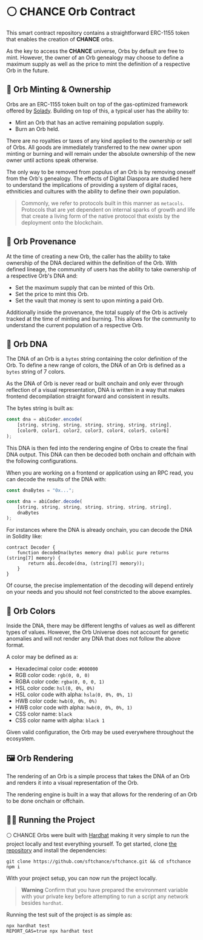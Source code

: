 # ⚪ CHANCE Orb Contract

This smart contract repository contains a straightforward ERC-1155 token that enables the creation of **CHANCE** orbs.

As the key to access the **CHANCE** universe, Orbs by default are free to mint. However, the owner of an Orb genealogy may choose to define a maximum supply as well as the price to mint the definition of a respective Orb in the future.

## 🤝 Orb Minting & Ownership

Orbs are an ERC-1155 token built on top of the gas-optimized framework offered by [Solady](https://github.com/Vectorized/solady/). Building on top of this, a typical user has the ability to:

- Mint an Orb that has an active remaining population supply.
- Burn an Orb held.

There are no royalties or taxes of any kind applied to the ownership or sell of Orbs. All goods are immediately transferred to the new owner upon minting or burning and will remain under the absolute ownership of the new owner until actions speak otherwise.

The only way to be removed from populus of an Orb is by removing oneself from the Orb's genealogy. The effects of Digital Diaspora are studied here to understand the implications of providing a system of digital races, ethniticies and cultures with the ability to define their own population.

> Commonly, we refer to protocols built in this manner as `metacols`. Protocols that are yet dependent on internal sparks of growth and life that create a living form of the native protocol that exists by the deployment onto the blockchain.

## 📖 Orb Provenance

At the time of creating a new Orb, the caller has the ability to take ownership of the DNA declared within the definition of the Orb. With defined lineage, the community of users has the ability to take ownership of a respective Orb's DNA and:

- Set the maximum supply that can be minted of this Orb.
- Set the price to mint this Orb.
- Set the vault that money is sent to upon minting a paid Orb.

Additionally inside the provenance, the total supply of the Orb is actively tracked at the time of minting and burning. This allows for the community to understand the current population of a respective Orb.

## 🧬 Orb DNA

The DNA of an Orb is a `bytes` string containing the color definition of the Orb. To define a new range of colors, the  DNA of an Orb is defined as a `bytes` string of 7 colors.

As the DNA of Orb is never read or built onchain and only ever through reflection of a visual representation, DNA is written in a way that makes frontend decompilation straight forward and consistent in results.

The bytes string is built as:

```javascript
const dna = abiCoder.encode(
    [string, string, string, string, string, string, string],
    [color0, color1, color2, color3, color4, color5, color6]
);
```

This DNA is then fed into the rendering engine of Orbs to create the final DNA output. This DNA can then be decoded both onchain and offchain with the following configurations.

When you are working on a frontend or application using an RPC read, you can decode the results of the DNA with:

```javascript
const dnaBytes = "0x...";

const dna = abiCoder.decode(
    [string, string, string, string, string, string, string],
    dnaBytes
);
```

For instances where the DNA is already onchain, you can decode the DNA in Solidity like:

```solidity
contract Decoder { 
    function decodeDna(bytes memory dna) public pure returns (string[7] memory) {
        return abi.decode(dna, (string[7] memory));
    }
}
```

Of course, the precise implementation of the decoding will depend entirely on your needs and you should not feel constricted to the above examples.

## 🎨 Orb Colors

Inside the DNA, there may be different lengths of values as well as different types of values. However, the Orb Universe does not account for genetic anomalies and will not render any DNA that does not follow the above format.

A color may be defined as a:

- Hexadecimal color code: `#000000`
- RGB color code: `rgb(0, 0, 0)`
- RGBA color code: `rgba(0, 0, 0, 1)`
- HSL color code: `hsl(0, 0%, 0%)`
- HSL color code with alpha: `hsla(0, 0%, 0%, 1)`
- HWB color code: `hwb(0, 0%, 0%)`
- HWB color code with alpha: `hwb(0, 0%, 0%, 1)`
- CSS color name: `black`
- CSS color name with alpha: `black 1`

Given valid configuration, the Orb may be used everywhere throughout the ecosystem.

## 🖼️ Orb Rendering

The rendering of an Orb is a simple process that takes the DNA of an Orb and renders it into a visual representation of the Orb.

The rendering engine is built in a way that allows for the rendering of an Orb to be done onchain or offchain.

## 🏃‍♂️ Running the Project

⚪ CHANCE Orbs were built with [Hardhat](https://hardhat.org/) making it very simple to run the project locally and test everything yourself. To get started, clone [the repository](https://github.com/sftchance/sftchance) and install the dependencies:

```shell
git clone https://github.com/sftchance/sftchance.git && cd sftchance
npm i
```

With your project setup, you can now run the project locally.

> **Warning**
> Confirm that you have prepared the environment variable with your private key before attempting to run a script any network besides `hardhat`.

Running the test suit of the project is as simple as:

```shell
npx hardhat test
REPORT_GAS=true npx hardhat test
```
